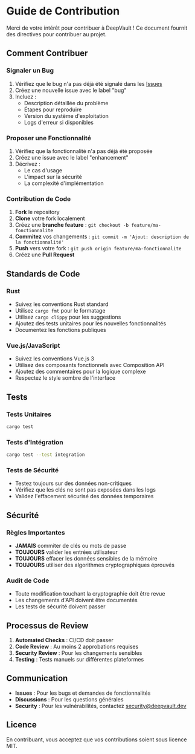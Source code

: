 # Guide de Contribution

Merci de votre intérêt pour contribuer à DeepVault ! Ce document fournit des directives pour contribuer au projet.

## Comment Contribuer

### Signaler un Bug

1. Vérifiez que le bug n'a pas déjà été signalé dans les [Issues](https://github.com/deepvault/usb-deepvault/issues)
2. Créez une nouvelle issue avec le label "bug"
3. Incluez :
   - Description détaillée du problème
   - Étapes pour reproduire
   - Version du système d'exploitation
   - Logs d'erreur si disponibles

### Proposer une Fonctionnalité

1. Vérifiez que la fonctionnalité n'a pas déjà été proposée
2. Créez une issue avec le label "enhancement"
3. Décrivez :
   - Le cas d'usage
   - L'impact sur la sécurité
   - La complexité d'implémentation

### Contribution de Code

1. **Fork** le repository
2. **Clone** votre fork localement
3. Créez une **branche feature** : `git checkout -b feature/ma-fonctionnalite`
4. **Commitez** vos changements : `git commit -m 'Ajout: description de la fonctionnalité'`
5. **Push** vers votre fork : `git push origin feature/ma-fonctionnalite`
6. Créez une **Pull Request**

## Standards de Code

### Rust
- Suivez les conventions Rust standard
- Utilisez `cargo fmt` pour le formatage
- Utilisez `cargo clippy` pour les suggestions
- Ajoutez des tests unitaires pour les nouvelles fonctionnalités
- Documentez les fonctions publiques

### Vue.js/JavaScript
- Suivez les conventions Vue.js 3
- Utilisez des composants fonctionnels avec Composition API
- Ajoutez des commentaires pour la logique complexe
- Respectez le style sombre de l'interface

## Tests

### Tests Unitaires
```bash
cargo test
```

### Tests d'Intégration
```bash
cargo test --test integration
```

### Tests de Sécurité
- Testez toujours sur des données non-critiques
- Vérifiez que les clés ne sont pas exposées dans les logs
- Validez l'effacement sécurisé des données temporaires

## Sécurité

### Règles Importantes
- **JAMAIS** commiter de clés ou mots de passe
- **TOUJOURS** valider les entrées utilisateur
- **TOUJOURS** effacer les données sensibles de la mémoire
- **TOUJOURS** utiliser des algorithmes cryptographiques éprouvés

### Audit de Code
- Toute modification touchant la cryptographie doit être revue
- Les changements d'API doivent être documentés
- Les tests de sécurité doivent passer

## Processus de Review

1. **Automated Checks** : CI/CD doit passer
2. **Code Review** : Au moins 2 approbations requises
3. **Security Review** : Pour les changements sensibles
4. **Testing** : Tests manuels sur différentes plateformes

## Communication

- **Issues** : Pour les bugs et demandes de fonctionnalités
- **Discussions** : Pour les questions générales
- **Security** : Pour les vulnérabilités, contactez security@deepvault.dev

## Licence

En contribuant, vous acceptez que vos contributions soient sous licence MIT.
